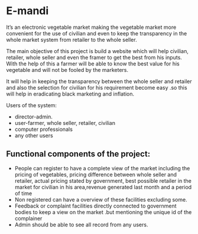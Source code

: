 # E-mandi

It’s an electronic vegetable market making the vegetable market more convenient for the
use of civilian and even to keep the transparency in the whole market system from retailer
to the whole seller.

The main objective of this project is build a website which will help civilian, retailer,
whole seller and even the framer to get the best from his inputs.
With the help of this a farmer will be able to know the best value for his vegetable and
will not be fooled by the marketers.

It will help in keeping the transparency between the whole seller and retailer and also the
selection for civilian for his requirement become easy .so this will help in eradicating
black marketing and inflation.

Users of the system:
- director-admin.
- user-farmer, whole seller, retailer, civilian
- computer professionals
- any other users

## Functional components of the project:
* People can register to have a complete view of the market including the pricing of vegetables, pricing difference between whole seller and retailer, actual pricing stated by government, best possible retailer in the market for civilian in his area,revenue generated last month and a period of time
* Non registered can have a overview of these facilities excluding some.
* Feedback or complaint facilities directly connected to government bodies to keep a view on the market .but mentioning the unique id of the complainer
* Admin should be able to see all record from any users.
